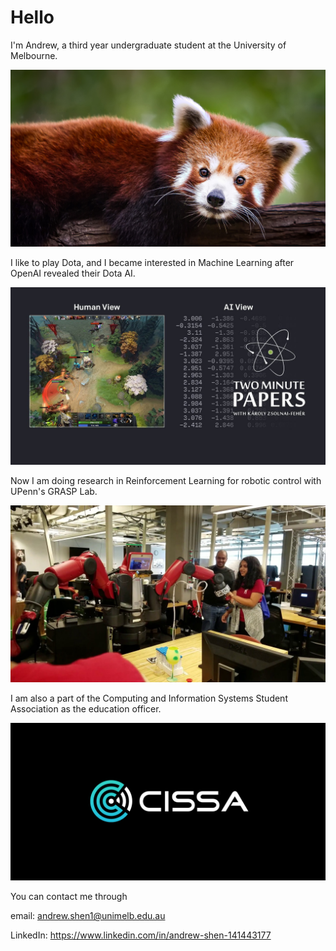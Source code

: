 # Hello
I'm Andrew, a third year undergraduate student at the University of Melbourne.

![](media/aboutme/red-panda.jpg)

I like to play Dota, and I became interested in Machine Learning after OpenAI revealed their Dota AI.

![](media/aboutme/openai-5.jpg)

Now I am doing research in Reinforcement Learning for robotic control with UPenn's GRASP Lab.

![](media/aboutme/grasp-lab.jpg)

I am also a part of the Computing and Information Systems Student Association as the education officer.

![](media/aboutme/cissa.png)

You can contact me through

email: andrew.shen1@unimelb.edu.au

LinkedIn: https://www.linkedin.com/in/andrew-shen-141443177